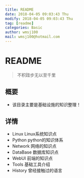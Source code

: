 ```yaml
---
title: README
date: 2018-04-05 09:03:43 Thu
modify: 2018-04-05 09:03:43 Thu
tag: [readme]
categories: Basic
author: wmsj100
mail: wmsj100@hotmail.com
---
```


# README
> 不积跬步无以至千里

## 概要
- 该目录主要是基础设施的知识整理！

## 详情
- Linux Linux系统知识点
- Python python的知识体系
- Network 网络的知识点
- DataBase 数据库知识点
- WebUI 前端的知识点
- Tools 基础工具介绍
- History 曾经接触过的语言
